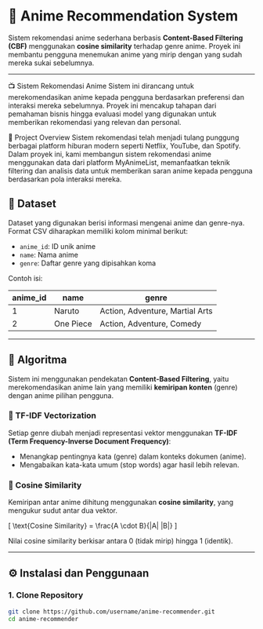 # 🎌 Anime Recommendation System

Sistem rekomendasi anime sederhana berbasis **Content-Based Filtering (CBF)** menggunakan **cosine similarity** terhadap genre anime. Proyek ini membantu pengguna menemukan anime yang mirip dengan yang sudah mereka sukai sebelumnya.

---

📺 Sistem Rekomendasi Anime
Sistem ini dirancang untuk merekomendasikan anime kepada pengguna berdasarkan preferensi dan interaksi mereka sebelumnya. Proyek ini mencakup tahapan dari pemahaman bisnis hingga evaluasi model yang digunakan untuk memberikan rekomendasi yang relevan dan personal.

📌 Project Overview
Sistem rekomendasi telah menjadi tulang punggung berbagai platform hiburan modern seperti Netflix, YouTube, dan Spotify. Dalam proyek ini, kami membangun sistem rekomendasi anime menggunakan data dari platform MyAnimeList, memanfaatkan teknik filtering dan analisis data untuk memberikan saran anime kepada pengguna berdasarkan pola interaksi mereka.

## 📁 Dataset

Dataset yang digunakan berisi informasi mengenai anime dan genre-nya. Format CSV diharapkan memiliki kolom minimal berikut:

- `anime_id`: ID unik anime
- `name`: Nama anime
- `genre`: Daftar genre yang dipisahkan koma

Contoh isi:

| anime_id | name       | genre                               |
|----------|------------|-------------------------------------|
| 1        | Naruto     | Action, Adventure, Martial Arts     |
| 2        | One Piece  | Action, Adventure, Comedy           |

---

## 🧠 Algoritma

Sistem ini menggunakan pendekatan **Content-Based Filtering**, yaitu merekomendasikan anime lain yang memiliki **kemiripan konten** (genre) dengan anime pilihan pengguna.

### 🔎 TF-IDF Vectorization

Setiap genre diubah menjadi representasi vektor menggunakan **TF-IDF (Term Frequency-Inverse Document Frequency)**:

- Menangkap pentingnya kata (genre) dalam konteks dokumen (anime).
- Mengabaikan kata-kata umum (stop words) agar hasil lebih relevan.

### 📐 Cosine Similarity

Kemiripan antar anime dihitung menggunakan **cosine similarity**, yang mengukur sudut antar dua vektor.

\[
\text{Cosine Similarity} = \frac{A \cdot B}{\|A\| \|B\|}
\]

Nilai cosine similarity berkisar antara 0 (tidak mirip) hingga 1 (identik).

---

## ⚙️ Instalasi dan Penggunaan

### 1. Clone Repository

```bash
git clone https://github.com/username/anime-recommender.git
cd anime-recommender
